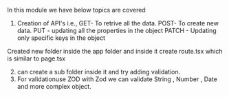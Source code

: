 In this module we have below topics are covered

1. Creation of API's i.e.,
   GET- To retrive all the data.
   POST- To create new data.
   PUT - updating all the properties in the object
   PATCH - Updating only specific keys in the object

Created new folder inside the app folder and inside it create route.tsx which is similar to page.tsx

2. can create a sub folder inside it and try adding validation.
3. For validationuse ZOD with Zod we can validate String , Number , Date and more complex object.
